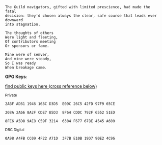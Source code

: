 ```
The Guild navigators, gifted with limited prescience, had made the fatal
decision: they'd chosen always the clear, safe course that leads ever downward
into stagnation.
```
```
The thoughts of others
Were light and fleeting,
Of contributors meeting
Or sponsors or fame.

Mine were of semver,
And mine were steady,
So I was ready
When breakage came.
```

**GPG Keys**:

[find public keys here (cross reference below)](https://pgp.fem.gg/pks/lookup?search=christina&fingerprint=on&hash=on&op=vindex)

<small>Private</small>

`2ABF AD31 1946 163C D3D5  E09C 26C5 42FD 97F9 65CE`

`208A 2A66 8A2F CDE7 B5D3  8F64 CDDC 792F 6552 51ED`

`8FE6 A5D8 9AE8 C59F 3214  6384 F677 67BE 4545 A600`


<small>DBC Digital</small>

`0A98 A4FB CC09 4F22 A71D  3F7B E10B 19D7 90E2 4C96`
